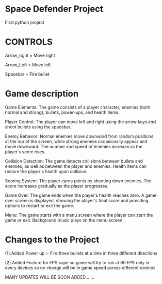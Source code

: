 # Space Defender Project

First python project


# CONTROLS

Arrow_right = Move right

Arrow_Left  = Move left

Spacebar    = Fire bullet

# Game description

Game Elements: The game consists of a player character, enemies (both normal and strong), bullets, power-ups, and health items.

Player Control: The player can move left and right using the arrow keys and shoot bullets using the spacebar.

Enemy Behavior: Normal enemies move downward from random positions at the top of the screen, while strong enemies occasionally appear and move downward. The number and speed of enemies increase as the player's score rises.

Collision Detection: The game detects collisions between bullets and enemies, as well as between the player and enemies. Health items can restore the player's health upon collision.

Scoring System: The player earns points by shooting down enemies. The score increases gradually as the player progresses.

Game Over: The game ends when the player's health reaches zero. A game over screen is displayed, showing the player's final score and providing options to restart or exit the game.

Menu: The game starts with a menu screen where the player can start the game or exit. Background music plays on the menu screen.



# Changes to the Project


(1).Added Power up :- Fire three bullets at a time in three different directions 

(2).Added Feature for FPS cape so game will try to run at 60 FPS only in every devices so no change will be in game speed across different devices

MANY UPDATES WILL BE SOON ADDED.......

